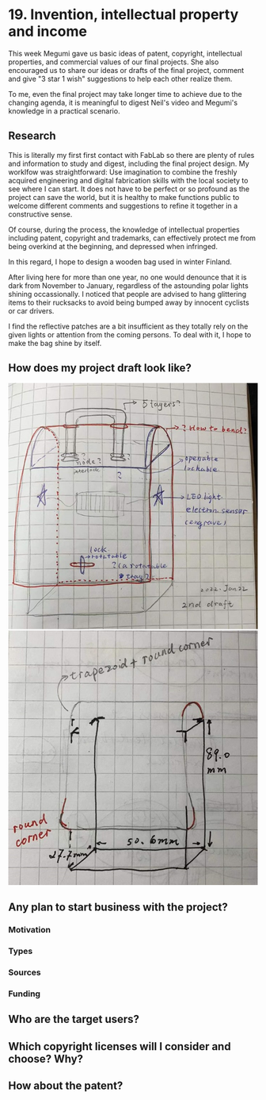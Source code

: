 # 19. Invention, intellectual property and income

This week Megumi gave us basic ideas of patent, copyright, intellectual properties, and commercial values of our final projects. She also encouraged us to share our ideas or drafts of the final project, comment and give "3 star 1 wish" suggestions to help each other realize them.  

To me, even the final project may take longer time to achieve due to the changing agenda, it is meaningful to digest Neil's video and Megumi's knowledge in a practical scenario.

## Research
This is literally my first first contact with FabLab so there are plenty of rules and information to study and digest, including the final project design. My worklfow was straightforward: Use imagination to combine the freshly acquired engineering and digital fabrication skills with the local society to see where I can start. It does not have to be perfect or so profound as the project can save the world, but it is healthy to make functions public to welcome different comments and suggestions to refine it together in a constructive sense.  

Of course, during the process, the knowledge of intellectual properties including patent, copyright and trademarks, can effectively protect me from being overkind at the beginning, and depressed when infringed.  
 
In this regard, I hope to design a wooden bag used in winter Finland.  

After living here for more than one year, no one would denounce that it is dark from November to January, regardless of the astounding polar lights shining occassionally. I noticed that people are advised to hang glittering items to their rucksacks to avoid being bumped away by innocent cyclists or car drivers.  

I find the reflective patches are a bit insufficient as they totally rely on the given lights or attention from the coming persons. To deal with it, I hope to make the bag shine by itself.  

## How does my project draft look like?

![](../images/inks0.jpg)
![](../images/inks11.jpg)

## Any plan to start business with the project?

### Motivation

### Types

### Sources

### Funding


## Who are the target users?


## Which copyright licenses will I consider and choose? Why?


## How about the patent?


